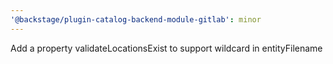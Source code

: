 ```yaml
---
'@backstage/plugin-catalog-backend-module-gitlab': minor
---
```


Add a property validateLocationsExist to support wildcard in entityFilename
